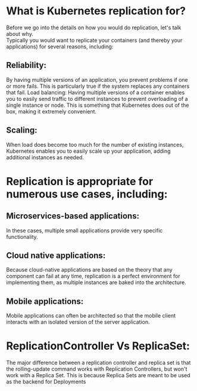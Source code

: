 # What is Kubernetes replication for?


Before we go into the details on how you would do replication, let's talk about why.  
Typically you would want to replicate your containers (and thereby your applications) for several reasons, including:
## Reliability:
By having multiple versions of an application, you prevent problems if one or more fails.  This is particularly true if the system replaces any containers that fail.
Load balancing: Having multiple versions of a container enables you to easily send traffic to different instances to prevent overloading of a single instance or node. This is something that Kubernetes does out of the box, making it extremely convenient.
## Scaling: 
When load does become too much for the number of existing instances, Kubernetes enables you to easily scale up your application, adding additional instances as needed.


# Replication is appropriate for numerous use cases, including:
## Microservices-based applications: 
In these cases, multiple small applications provide very specific functionality.
## Cloud native applications: 
Because cloud-native applications are based on the theory that any component can fail at any time, replication is a perfect environment for implementing them, as multiple instances are baked into the architecture.
## Mobile applications:
Mobile applications can often be architected so that the mobile client interacts with an isolated version of the server application.


# ReplicationController Vs ReplicaSet:

 The major difference between a replication controller and replica set is that the rolling-update command works with Replication Controllers, but won't work with a Replica Set.  This is because Replica Sets are meant to be used as the backend for Deployments
